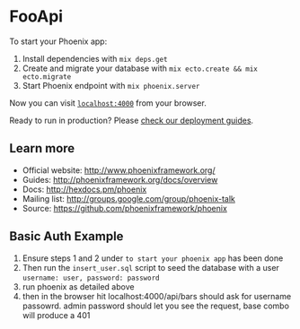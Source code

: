 # FooApi

To start your Phoenix app:

  1. Install dependencies with `mix deps.get`
  2. Create and migrate your database with `mix ecto.create && mix ecto.migrate`
  3. Start Phoenix endpoint with `mix phoenix.server`

Now you can visit [`localhost:4000`](http://localhost:4000) from your browser.

Ready to run in production? Please [check our deployment guides](http://www.phoenixframework.org/docs/deployment).

## Learn more

  * Official website: http://www.phoenixframework.org/
  * Guides: http://phoenixframework.org/docs/overview
  * Docs: http://hexdocs.pm/phoenix
  * Mailing list: http://groups.google.com/group/phoenix-talk
  * Source: https://github.com/phoenixframework/phoenix

## Basic Auth Example

  1. Ensure steps 1 and 2 under `to start your phoenix app` has been done
  2. Then run the `insert_user.sql` script to seed the database with a user `username: user, password: password`
  3. run phoenix as detailed above
  4. then in the browser hit localhost:4000/api/bars should ask for username passowrd. admin password should let you see the request, base combo will produce a 401
